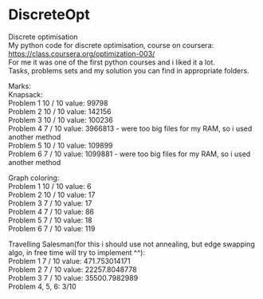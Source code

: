# DiscreteOpt
Discrete optimisation <br>
My python code for discrete optimisation, course on coursera: https://class.coursera.org/optimization-003/ <br>
For me it was one of the first python courses and i liked it a lot. <br>
Tasks, problems sets and my solution you can find in appropriate folders. <br>

Marks: <br>
Knapsack: <br>
 Problem 1	10 / 10   value: 99798		<br>
 Problem 2  10 / 10	  value: 142156 <br>
 Problem 3	10 / 10		value: 100236 <br>
 Problem 4	 7 / 10		value: 3966813 - were too big files for my RAM, so i used another method <br>
 Problem 5	10 / 10		value: 109899  <br>
 Problem 6	 7 / 10		value: 1099881 - were too big files for my RAM, so i used another method <br>
 
Graph coloring: <br>
 Problem 1	10 / 10   value: 6		 <br>
 Problem 2  10 / 10	  value: 17  <br>
 Problem 3	 7 / 10		value: 17  <br>
 Problem 4	 7 / 10		value: 86 <br>
 Problem 5	 7 / 10		value: 18  <br>
 Problem 6	 7 / 10		value: 119   <br>
 
Travelling Salesman(for this i should use not annealing, but edge swapping algo, in free time will try to implement ^^): <br>
 Problem 1	 7 / 10   value: 471.753014171		 <br>
 Problem 2   7 / 10	  value:  22257.8048778  <br>
 Problem 3	 7 / 10		value: 35500.7982989 <br>
 Problem 4, 5, 6: 3/10 <br>
